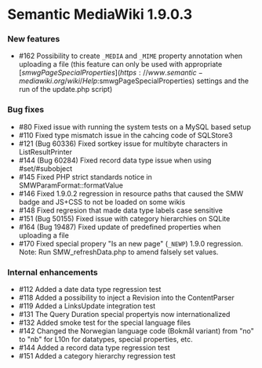 # Semantic MediaWiki 1.9.0.3

### New features
* #162 Possibility to create `_MEDIA` and `_MIME` property annotation when uploading a file (this feature can only be used with appropriate  [$smwgPageSpecialProperties](https://www.semantic-mediawiki.org/wiki/Help:$smwgPageSpecialProperties) settings and the run of the update.php script)

### Bug fixes

* #80  Fixed issue with running the system tests on a MySQL based setup
* #110 Fixed type mismatch issue in the cahcing code of SQLStore3
* #121 (Bug 60336) Fixed sortkey issue for multibyte characters in ListResultPrinter
* #144 (Bug 60284) Fixed record data type issue when using #set/#subobject
* #145 Fixed PHP strict standards notice in SMWParamFormat::formatValue
* #146 Fixed 1.9.0.2 regression in resource paths that caused the SMW badge and JS+CSS to not be loaded on some wikis
* #148 Fixed regresion that made data type labels case sensitive
* #151 (Bug 50155) Fixed issue with category hierarchies on SQLite
* #164 (Bug 19487) Fixed update of predefined properties when uploading a file
* #170 Fixed special propery "Is an new page" (``_NEWP``) 1.9.0 regression. Note: Run SMW_refreshData.php to amend falsely set values.

### Internal enhancements

* #112 Added a date data type regression test
* #118 Added a possibility to inject a Revision into the ContentParser
* #119 Added a LinksUpdate integration test
* #131 The Query Duration special propertyis now internationalized
* #132 Added smoke test for the special language files
* #142 Changed the Norwegian language code (Bokmål variant) from "no" to "nb" for L10n for datatypes, special properties, etc.
* #144 Added a record data type regression test
* #151 Added a category hierarchy regression test

